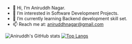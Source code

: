 - 👋 Hi, I’m Aniruddh Nagar.
- 👀 I’m interested in Software Development Projects.
- 🌱 I’m currently learning Backend development skill set.
- 📫 Reach me at: aniruddhnagar@gmail.com


![Aniruddh's GitHub stats](https://github-readme-stats.vercel.app/api?username=aniruddhnagar&show_icons=true&theme=transparent&rank_icon=github&count_private=true)
[![Top Langs](https://github-readme-stats.vercel.app/api/top-langs/?username=aniruddhnagar&layout=donut-vertical&theme=transparent&count_private=true)](https://github.com/anuraghazra/github-readme-stats)
<!---
aniruddhnagar  is a ✨ special ✨ repository because its `README.md` (this file) appears on your GitHub profile.
You can click the Preview link to take a look at your changes.
--->
